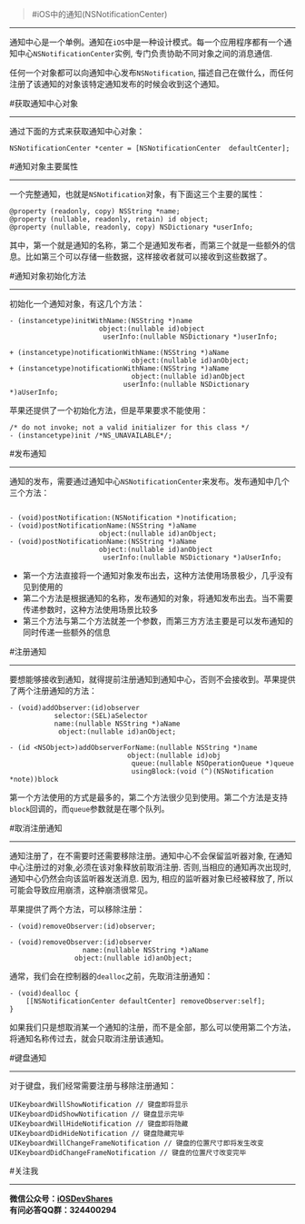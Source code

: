 >#iOS中的通知(NSNotificationCenter)

---
通知中心是一个单例。通知在`iOS`中是一种设计模式。每一个应用程序都有一个通知中心`NSNotificationCenter`实例, 专门负责协助不同对象之间的消息通信.

任何一个对象都可以向通知中心发布`NSNotification`, 描述自己在做什么，而任何注册了该通知的对象该特定通知发布的时候会收到这个通知。

#获取通知中心对象

---
通过下面的方式来获取通知中心对象：

```
NSNotificationCenter *center = [NSNotificationCenter  defaultCenter];
```

#通知对象主要属性

---

一个完整通知，也就是`NSNotification`对象，有下面这三个主要的属性：

```
@property (readonly, copy) NSString *name;
@property (nullable, readonly, retain) id object;
@property (nullable, readonly, copy) NSDictionary *userInfo;
```

其中，第一个就是通知的名称，第二个是通知发布者，而第三个就是一些额外的信息。比如第三个可以存储一些数据，这样接收者就可以接收到这些数据了。

#通知对象初始化方法

---

初始化一个通知对象，有这几个方法：

```
- (instancetype)initWithName:(NSString *)name
                      object:(nullable id)object
                       userInfo:(nullable NSDictionary *)userInfo;

+ (instancetype)notificationWithName:(NSString *)aName 
                              object:(nullable id)anObject;
+ (instancetype)notificationWithName:(NSString *)aName 
                              object:(nullable id)anObject 
                            userInfo:(nullable NSDictionary *)aUserInfo;
```

苹果还提供了一个初始化方法，但是苹果要求不能使用：

```
/* do not invoke; not a valid initializer for this class */
- (instancetype)init /*NS_UNAVAILABLE*/;
```

#发布通知

---
通知的发布，需要通过通知中心`NSNotificationCenter`来发布。发布通知中几个三个方法：

```

- (void)postNotification:(NSNotification *)notification;
- (void)postNotificationName:(NSString *)aName 
                      object:(nullable id)anObject;
- (void)postNotificationName:(NSString *)aName
                      object:(nullable id)anObject
                       userInfo:(nullable NSDictionary *)aUserInfo;
```

* 第一个方法直接将一个通知对象发布出去，这种方法使用场景极少，几乎没有见到使用的
* 第二个方法是根据通知的名称，发布通知的对象，将通知发布出去。当不需要传递参数时，这种方法使用场景比较多
* 第三个方法与第二个方法就差一个参数，而第三方方法主要是可以发布通知的同时传递一些额外的信息

#注册通知

---
要想能够接收到通知，就得提前注册通知到通知中心，否则不会接收到。苹果提供了两个注册通知的方法：

```
- (void)addObserver:(id)observer
           selector:(SEL)aSelector 
           name:(nullable NSString *)aName
            object:(nullable id)anObject;

- (id <NSObject>)addObserverForName:(nullable NSString *)name 
                             object:(nullable id)obj
                              queue:(nullable NSOperationQueue *)queue 
                              usingBlock:(void (^)(NSNotification *note))block
```

第一个方法使用的方式是最多的，第二个方法很少见到使用。第二个方法是支持`block`回调的，而`queue`参数就是在哪个队列。

#取消注册通知

---
通知注册了，在不需要时还需要移除注册。通知中心不会保留监听器对象, 在通知中心注册过的对象,必须在该对象释放前取消注册. 否则,当相应的通知再次出现时, 通知中心仍然会向该监听器发送消息. 因为, 相应的监听器对象已经被释放了, 所以可能会导致应用崩溃，这种崩溃很常见。

苹果提供了两个方法，可以移除注册：

```
- (void)removeObserver:(id)observer;

- (void)removeObserver:(id)observer
                  name:(nullable NSString *)aName
                object:(nullable id)anObject;
```

通常，我们会在控制器的`dealloc`之前，先取消注册通知：

```
- (void)dealloc {
    [[NSNotificationCenter defaultCenter] removeObserver:self];
}
```

如果我们只是想取消某一个通知的注册，而不是全部，那么可以使用第二个方法，将通知名称传过去，就会只取消注册该通知。

#键盘通知

---

对于键盘，我们经常需要注册与移除注册通知：

```
UIKeyboardWillShowNotification // 键盘即将显示 
UIKeyboardDidShowNotification // 键盘显示完毕 
UIKeyboardWillHideNotification // 键盘即将隐藏 
UIKeyboardDidHideNotification // 键盘隐藏完毕 
UIKeyboardWillChangeFrameNotification // 键盘的位置尺寸即将发生改变 
UIKeyboardDidChangeFrameNotification // 键盘的位置尺寸改变完毕
```

#关注我

---
**微信公众号：[iOSDevShares]()**<br>
**有问必答QQ群：324400294**